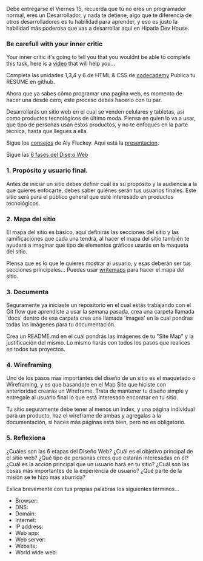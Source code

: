 
Debe entregarse el Viernes 15, recuerda que tú no eres un programador normal, eres un Desarrollador, y nada te detiene, algo que te diferencia de otros desarrolladores es tu habilidad para aprender, y eso es justo la habilidad más poderosa que vas a desarrollar aqui en Hipatia Dev House.

### Be carefull with your inner critic
  Your inner critic it's going to tell you that you wouldnt be able to complete this task, here is  a [video](https://youtu.be/uWc4pZhnpOw) that will help you...

Completa las unidades 1,3,4 y 6 de HTML & CSS de [codecademy](https://www.codecademy.com/es/tracks/html-css-traduccion-al-espanol-america-latina-clone)
Publica tu RESUME en github.

Ahora que ya sabes cómo programar una pagina web, es momento de hacer una desde cero, este proceso debes hacerlo con tu par.

Desarrollarás un sitio web en el cual se venden celulares y tabletas, así como productos tecnológicos de último moda. Piensa en quien lo va a usar, que tipo de personas usan estos productos, y no te enfoques en la parte técnica, hasta que llegues a ella.

Sigue los [consejos](https://github.com/wtfluckey/sealions-designstuffs) de Aly Fluckey. Aqui está la [presentacion](https://speakerdeck.com/wtfluckey/design-stuffs).

Sigue las [6 fases del Dise;o Web](https://www.idesignstudios.com/process/)

### 1. Propósito y usuario final.
Antes de iniciar un sitio debes definir cuál es su propósito y la audiencia a la que quieres enfocarte, debes saber quiénes serán tus usuarios finales. Este sitio será para el público general que esté interesado en productos tecnológicos.

### 2. Mapa del sitio
El mapa del sitio es básico, aquí definirás las secciones del sitio y las ramificaciones que cada una tendrá, al hacer el mapa del sitio también te ayudará a imaginar qué tipo de elementos gráficos usarás en la maqueta del sitio.

Piensa que es lo que le quieres mostrar al usuario, y esas deberán ser tus secciones principales...
Puedes usar [writemaps](https://www.writemaps.com/) para hacer el mapa del sitio.

### 3. Documenta
Seguramente ya iniciaste un repositorio en el cual estás trabajando con el Git flow que aprendiste a usar la semana pasada, crea una carpeta llamada 'docs' dentro de esa carpeta crea una llamada 'images' en la cual pondras todas las imágenes para tu documentación.

Crea un README.md en el cuál pondrás las imágenes de tu "Site Map" y la justificación del mismo. Lo mismo harás con todos los pasos que realices en todos tus proyectos.

### 4. Wireframing
Uno de los pasos mas importantes del diseño de un sitio es el maquetado o Wireframing, y es que basandote en el Map Site que hiciste con anterioridad crearás un Wireframe. Trata de mantener tu diseño simple y entregale al usuario final lo que está interesado encontrar en tu sitio.

Tu sitio seguramente debe tener al menos un index, y una página individual para un producto, haz el wireframe de ambas y agregalas a la documentación, si haces más páginas está bien, pero no es obligatorio.

### 5. Reflexiona

¿Cuáles son las 6 etapas del Diseño Web?
¿Cuál es el objetivo principal de el sitio web?
¿Qué tipo de personas crees que estarán interesadas en él?
¿Cuál es la acción principal que un usuario hará en tu sitio?
¿Cuál son las cosas más importantes de la experiencia de usuario?
¿Qué parte de la misión se te hizo más aburrida?


Exlica brevemente con tus propias palabras los siguientes términos...

- Browser:
- DNS:
- Domain:
- Internet:
- IP address:
- Web app:
- Web server:
- Website:
- World wide web:
